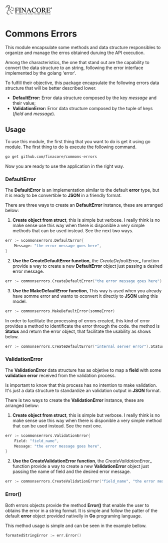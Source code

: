 <img src="https://raw.githubusercontent.com/finacore/.github/main/horizontal.svg" width="30%">

# Commons Errors

This module encapsulate some methods and data structure responsibles to organize and manage the erros obtained
duruing the API execution.

Among the characteristics, the one that stand out are the capability to convert the data structure to an string, following the error interface implemented by the golang 'error'.

To fulfill their objective, this package encapsulate the following errors data structure that will be better described lower.

* __DefaultError:__ Error data structure composed by the key _message_ and their value;
* __ValidationError:__  Error data structure composed by the tuple of keys (_field_ and _message_).

## Usage

To use this module, the first thing that you want to do is get it using go module. The first thing to do is execute the following command.

```bash
go get github.com/finacore/commons-errors
```
Now you are ready to use the application in the right way.

### DefaultError

The __DefaultError__ is an implementation similar to the default __error__ type, but it is ready to be convertible to __JSON__ in a friendly format.

There are three ways to create an __DefaultError__ instance, these are arranged below:

1. __Create object from struct__, this is simple but verbose. I really think is no make sense use this way when there is disponible a very simple methods that can be used instead. See the next two ways.

```go
err := &commonserrors.DefaultError{
	Message: "the error message goes here",
}
```

2. __Use the CreateDefaultError function__, the _CreateDefaultError__ function provide a way to create a new __DefaultError__ object just passing a desired error message.

```go
err := commonserrors.CreateDefaultError("the error message goes here")
```

3. __Use the MakeDefaultError function__, This way is used when you already have somme error and wanto to oconvert it directly to __JSON__ using this model.

```go
err := commonserrors.MakeDefaultError(sommeError)
```

In order to facilitate the processing of errors created, this kind of error provides a method to identificate the error
through the code. the method is __Status__ and return the error object, that facilitate the usability as shows below.

```go
err := commonserrors.CreateDefaultError("internal server error").Status(500)
```

### ValidationError

The __ValidationError__ data structure has as objetive to map a __field__ with some __validation error__ received from the validation process. 

Is important to know that this process has no intention to make validation. It's just a data structure to standardize an validation output in __JSON__ format.

There is two ways to create the __ValidationError__ instance, these are arranged below:

1. __Create object from struct__, this is simple but verbose. I really think is no make sense use this way when there is disponible a very simple method that can be used instead. See the next one.

```go
err := &commonserrors.ValidationError{
	Field: "field_name",
	Message: "the error message goes here",
}
```
2. __Use the CreateValidationError function__, the _CreateValidationError__ function provide a way to create a new __ValidationError__ object just passing the name of field and the desired error message.

```go
err := commonserrors.CreateValidationError("field_name", "the error message goes here")
```

### Error()

Both errors objects provide the method __Error()__ that enable the user to obtains the error in a string format. It is simple and follow the patter of the default __error__ object provided nativelly in __Go__ programing language.

This method usage is simple and can be seen in the example bellow.

```go
formatedStringError := err.Error()
```
